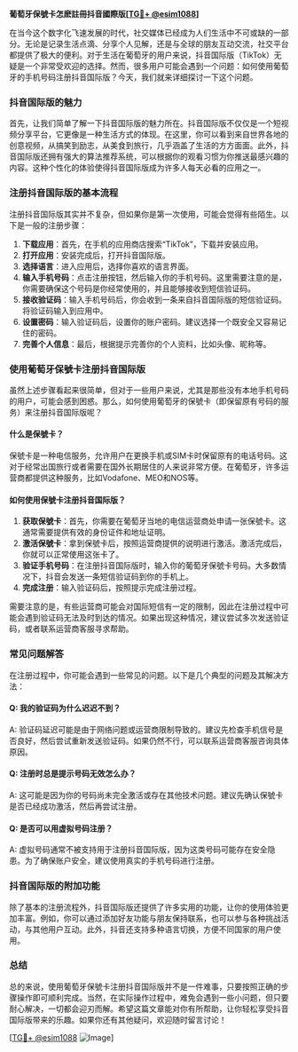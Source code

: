**葡萄牙保號卡怎麽註冊抖音國際版[[TG💪+ @esim1088](https://t.me/s/esim1088)]**

在当今这个数字化飞速发展的时代，社交媒体已经成为人们生活中不可或缺的一部分。无论是记录生活点滴、分享个人见解，还是与全球的朋友互动交流，社交平台都提供了极大的便利。对于生活在葡萄牙的用户来说，抖音国际版（TikTok）无疑是一个非常受欢迎的选择。然而，很多用户可能会遇到一个问题：如何使用葡萄牙的手机号码注册抖音国际版？今天，我们就来详细探讨一下这个问题。

### 抖音国际版的魅力

首先，让我们简单了解一下抖音国际版的魅力所在。抖音国际版不仅仅是一个短视频分享平台，它更像是一种生活方式的体现。在这里，你可以看到来自世界各地的创意视频，从搞笑到励志，从美食到旅行，几乎涵盖了生活的方方面面。此外，抖音国际版还拥有强大的算法推荐系统，可以根据你的观看习惯为你推送最感兴趣的内容。这种个性化的体验使得抖音国际版成为许多人每天必看的应用之一。

### 注册抖音国际版的基本流程

注册抖音国际版其实并不复杂，但如果你是第一次使用，可能会觉得有些陌生。以下是一般的注册步骤：

1. **下载应用**：首先，在手机的应用商店搜索“TikTok”，下载并安装应用。
2. **打开应用**：安装完成后，打开抖音国际版。
3. **选择语言**：进入应用后，选择你喜欢的语言界面。
4. **输入手机号码**：点击注册按钮，然后输入你的手机号码。这里需要注意的是，你需要确保这个号码是你经常使用的，并且能够接收到短信验证码。
5. **接收验证码**：输入手机号码后，你会收到一条来自抖音国际版的短信验证码。将验证码输入到应用中。
6. **设置密码**：输入验证码后，设置你的账户密码。建议选择一个既安全又容易记住的密码。
7. **完善个人信息**：最后，根据提示完善你的个人资料，比如头像、昵称等。

### 使用葡萄牙保號卡注册抖音国际版

虽然上述步骤看起来很简单，但对于一些用户来说，尤其是那些没有本地手机号码的用户，可能会感到困惑。那么，如何使用葡萄牙的保號卡（即保留原有号码的服务）来注册抖音国际版呢？

#### 什么是保號卡？

保號卡是一种电信服务，允许用户在更换手机或SIM卡时保留原有的电话号码。这对于经常出国旅行或者需要在国外长期居住的人来说非常方便。在葡萄牙，许多运营商都提供这种服务，比如Vodafone、MEO和NOS等。

#### 如何使用保號卡注册抖音国际版？

1. **获取保號卡**：首先，你需要在葡萄牙当地的电信运营商处申请一张保號卡。这通常需要提供有效的身份证件和地址证明。
2. **激活保號卡**：拿到保號卡后，按照运营商提供的说明进行激活。激活完成后，你就可以正常使用这张卡了。
3. **验证手机号码**：在注册抖音国际版时，输入你的葡萄牙保號卡号码。大多数情况下，抖音会发送一条短信验证码到你的手机上。
4. **完成注册**：输入验证码后，按照提示完成注册过程。

需要注意的是，有些运营商可能会对国际短信有一定的限制，因此在注册过程中可能会遇到验证码无法及时到达的情况。如果出现这种情况，建议尝试多次发送验证码，或者联系运营商客服寻求帮助。

### 常见问题解答

在注册过程中，你可能会遇到一些常见的问题。以下是几个典型的问题及其解决方法：

#### Q: 我的验证码为什么迟迟不到？
A: 验证码延迟可能是由于网络问题或运营商限制导致的。建议先检查手机信号是否良好，然后尝试重新发送验证码。如果仍然不行，可以联系运营商客服咨询具体原因。

#### Q: 注册时总是提示号码无效怎么办？
A: 这可能是因为你的号码尚未完全激活或存在其他技术问题。建议先确认保號卡是否已经成功激活，然后再尝试注册。

#### Q: 是否可以用虚拟号码注册？
A: 虚拟号码通常不被支持用于注册抖音国际版，因为这类号码可能存在安全隐患。为了确保账户安全，建议使用真实的手机号码进行注册。

### 抖音国际版的附加功能

除了基本的注册流程外，抖音国际版还提供了许多实用的功能，让你的使用体验更加丰富。例如，你可以通过添加好友功能与朋友保持联系，也可以参与各种挑战活动，与其他用户互动。此外，抖音还支持多种语言切换，方便不同国家的用户使用。

### 总结

总的来说，使用葡萄牙保號卡注册抖音国际版并不是一件难事，只要按照正确的步骤操作即可顺利完成。当然，在实际操作过程中，难免会遇到一些小问题，但只要耐心解决，一切都会迎刃而解。希望这篇文章能对你有所帮助，让你轻松享受抖音国际版带来的乐趣。如果你还有其他疑问，欢迎随时留言讨论！

[[TG💪+ @esim1088](https://t.me/s/esim1088) ![Image](https://i.postimg.cc/4NQfJmqS/Snipaste-2025-05-13-00-14-12.png)]